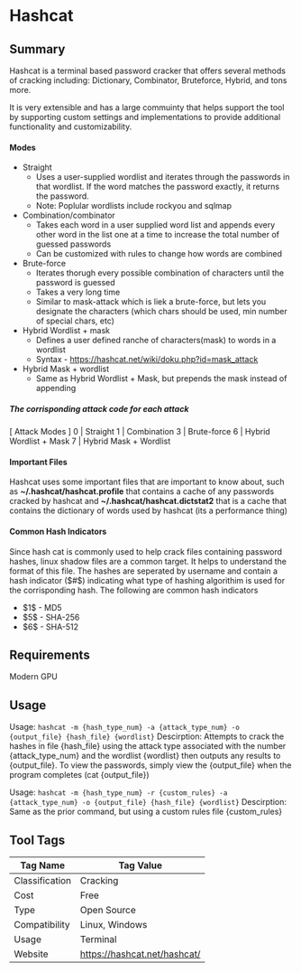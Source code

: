 # Hashcat

## Summary
Hashcat is a terminal based password cracker that offers several methods of cracking including: Dictionary, Combinator, Bruteforce, Hybrid, and tons more. 

It is very extensible and has a large commuinty that helps support the tool by supporting custom settings and implementations to provide additional functionality and customizability. 

#### Modes
* Straight
	* Uses a user-supplied wordlist and iterates through the passwords in that wordlist. If the word matches the password exactly, it returns the password.
	* Note: Poplular wordlists include rockyou and sqlmap
* Combination/combinator
	* Takes each word in a user supplied word list and appends every other word in the list one at a time to increase the total number of guessed passwords
	* Can be customized with rules to change how words are combined
* Brute-force
	* Iterates thorugh every possible combination of characters until the password is guessed
	* Takes a very long time
	* Similar to mask-attack which is liek a brute-force, but lets you designate the characters (which chars should be used, min number of special chars, etc)
* Hybrid Wordlist + mask
	* Defines a user defined ranche of characters(mask) to words in a wordlist
	* Syntax - https://hashcat.net/wiki/doku.php?id=mask_attack
* Hybrid Mask + wordlist
	* Same as Hybrid Wordlist + Mask, but prepends the mask instead of appending


##### The corrisponding attack code for each attack
[ Attack Modes ]
  0 | Straight
  1 | Combination
  3 | Brute-force
  6 | Hybrid Wordlist + Mask
  7 | Hybrid Mask + Wordlist


#### Important Files
Hashcat uses some important files that are important to know about, such as **~/.hashcat/hashcat.profile** that contains a cache of any passwords cracked by hashcat and **~/.hashcat/hashcat.dictstat2** that is a cache that contains the dictionary of words used by hashcat (its a performance thing)

#### Common Hash Indicators
Since hash cat is commonly used to help crack files containing password hashes, linux shadow files are a common target. It helps to understand the format of this file. The hashes are seperated by username and contain a hash indicator (\$#$) indicating what type of hashing algorithim is used for the corrisponding hash. The following are common hash indicators
* \$1$ - MD5
* \$5$ - SHA-256
* \$6$ - SHA-512

## Requirements
Modern GPU

## Usage

Usage: `hashcat -m {hash_type_num} -a {attack_type_num} -o {output_file} {hash_file} {wordlist}`
Descirption: Attempts to crack the hashes in file {hash_file} using the attack type associated with the number {attack_type_num} and the wordlist {wordlist} then outputs any results to {output_file}. To view the passwords, simply view the {output_file} when the program completes (cat {output_file})

Usage: `hashcat -m {hash_type_num} -r {custom_rules} -a {attack_type_num} -o {output_file} {hash_file} {wordlist}`
Descirption: Same as the prior command, but using a custom rules file {custom_rules}


## Tool Tags

Tag Name | Tag Value
-------- | --------
Classification | Cracking
Cost | Free
Type | Open Source
Compatibility | Linux, Windows
Usage | Terminal
Website | https://hashcat.net/hashcat/